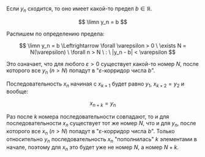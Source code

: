 Если $y_n$ сходится, то оно имеет какой-то предел $b\in\mathbb{R}$.

$$ \limn y_n = b $$

Распишем по определению предела:

$$ \limn y_n = b \Leftrightarrow \forall \varepsilon > 0 \ \exists N = N(\varepsilon) \ \forall n > N \ : \ |y_n - b| < \varepsilon $$

Это означает, что для любого $\varepsilon >0$ существует какой-то номер $N$, после которого все $y_n \ (n>N)$ попадут в "$\varepsilon$-корридор числа $b$".

Последовательность $x_n$ начиная с $x_{k+1}$ будет равно $y_1$, $x_{k+2}=y_{2}$ и вообще:

$$ x_{n+k} = y_{n} $$

Раз после $k$ номера последовательности совпадают, то и для последовательности $x_n$ существует тот же номер $N$, что и для $y_n$, после которого все $x_n \ (n>N)$ попадут в "$\varepsilon$-корридор числа $b$".
Только относительно $y_n$ последовательность $x_n$ "пополнилась" $k$ элементами в начале, поэтому для $x_n$ это будет уже не номер $N$, а номер $N+k$.